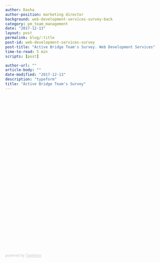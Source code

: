 ```yaml
---
author: Dasha
author-position: marketing director
background: web-development-services-survey-back
category: pm_team_management
date: "2017-12-13"
layout: post
permalink: blog/:title
post-id: web-development-services-survey
post-title: "Active Bridge Team's Survey. Web Development Services"
time-to-read: 5 min
scripts: [post]

author-url: ""
article-body: ""
date-modified: "2017-12-13"
description: "typeform"
title: "Active Bridge Team's Survey"
---
```


<div class="typeform-widget" data-url="https://dasha44.typeform.com/to/egpbGU" style="width: 100%; height: 500px;" > </div> <script> (function() { var qs,js,q,s,d=document, gi=d.getElementById, ce=d.createElement, gt=d.getElementsByTagName, id="typef_orm", b="https://embed.typeform.com/"; if(!gi.call(d,id)) { js=ce.call(d,"script"); js.id=id; js.src=b+"embed.js"; q=gt.call(d,"script")[0]; q.parentNode.insertBefore(js,q) } })() </script> <div style="font-family: Sans-Serif;font-size: 12px;color: #999;opacity: 0.5; padding-top: 5px;" > powered by <a href="https://www.typeform.com//?utm_campaign=egpbGU&amp;utm_source=typeform.com-11458523-Basic&amp;utm_medium=typeform&amp;utm_content=typeform-embedded-poweredbytypeform&amp;utm_term=EN" style="color: #999" target="_blank">Typeform</a> </div>

